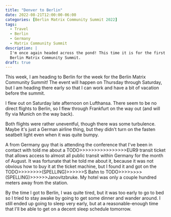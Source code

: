 ```yaml
---
title: "Denver to Berlin"
date: 2022-08-21T12:00:00-06:00
categories: [Berlin Matrix Community Summit 2022]
tags:
  - Travel
  - Berlin
  - Germany
  - Matrix Community Summit
description: |
  I'm once again headed across the pond! This time it is for the first ever
  Berlin Matrix Community Summit.
draft: true
---
```


This week, I am heading to Berlin for the week for the Berlin Matrix Community
Summit! The event will happen on Thursday through Saturday, but I am heading
there early so that I can work and have a bit of vacation before the summit.

I flew out on Saturday late afternoon on Lufthansa. There seem to be no direct
flights to Berlin, so I flew through Frankfurt on the way out (and will fly via
Munich on the way back).

Both flights were rather uneventful, though there was some turbulence. Maybe
it's just a German airline thing, but they didn't turn on the fasten seatbelt
light even when it was quite bumpy.

A from Germany guy that is attending the conference that I've been in contact
with told me about a TODO>>>>>>>>>>>>>>>>EUR9 transit ticket that allows access
to almost all public transit within Germany for the month of August. It was
fortunate that he told me about it, because it was not obvious how to buy it at
the ticket machine, but I found it and got on the TODO>>>>>>>>(SPELLING)>>>>>>S Bahn 
to TODO>>>>>>>>(SPELLING)>>>>>>Janovitzbruke. My hotel was only a couple hundred
meters away from the station.

By the time I got to Berlin, I was quite tired, but it was too early to go to
bed so I tried to stay awake by going to get some dinner and wander around. I
still ended up going to sleep very early, but at a reasonable-enough time that
I'll be able to get on a decent sleep schedule tomorrow.
